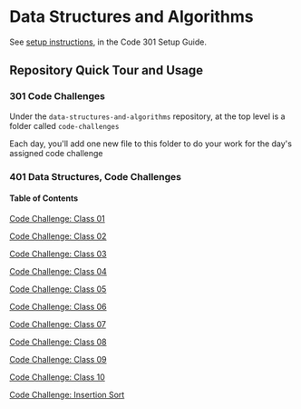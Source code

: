 # Data Structures and Algorithms

See [setup instructions](https://codefellows.github.io/setup-guide/code-301/3-code-challenges), in the Code 301 Setup Guide.

## Repository Quick Tour and Usage

### 301 Code Challenges

Under the `data-structures-and-algorithms` repository, at the top level is a folder called `code-challenges`

Each day, you'll add one new file to this folder to do your work for the day's assigned code challenge

### 401 Data Structures, Code Challenges

#### Table of Contents

[Code Challenge: Class 01](/python/code_challenges/array_reverse/README.md)

[Code Challenge: Class 02](/python/code_challenges/array-shift/README.md)

[Code Challenge: Class 03](/python/code_challenges/array-binary-search/README.md)

[Code Challenge: Class 04](/python/linked_list/README.md)

[Code Challenge: Class 05](/python/linked_list/README.md)

[Code Challenge: Class 06](/python/linked_list/README.md)

[Code Challenge: Class 07](/python/stacks_queues/README.md)

[Code Challenge: Class 08](/python/stacks_queues/README.md)

[Code Challenge: Class 09](/python/stacks_queues/README.md)

[Code Challenge: Class 10](/python/stacks_queues/README.md)

[Code Challenge: Insertion Sort](/python/sorting/insertion_sort_blog.md)
